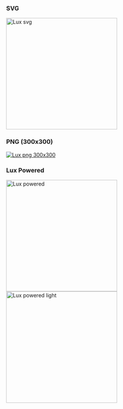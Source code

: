 ### SVG

<a href="https://assets.quantmind.com/logos/lux/lux.svg" target="_self">
<img src="https://assets.quantmind.com/logos/lux/lux.svg" alt="Lux svg" width=300>
</a>


### PNG (300x300)

<a href="https://assets.quantmind.com/logos/lux/lux.png" target="_self">
<img src="https://assets.quantmind.com/logos/lux/lux.png" alt="Lux png 300x300">
</a>


### Lux Powered

<a href="https://assets.quantmind.com/logos/lux/lux-powered.png" target="_self">
<img src="https://assets.quantmind.com/logos/lux/lux-powered.png" width="300" alt="Lux powered">
</a>

<a href="https://assets.quantmind.com/logos/lux/lux-powered-light.png" target="_self">
<img src="https://assets.quantmind.com/logos/lux/lux-powered-light.png" width="300" alt="Lux powered light">
</a>
